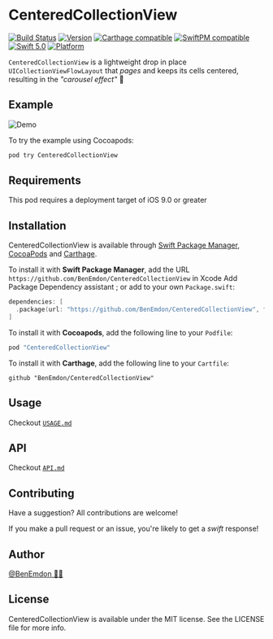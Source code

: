 # CenteredCollectionView
[![Build Status](https://travis-ci.org/BenEmdon/CenteredCollectionView.svg?branch=master)](https://travis-ci.org/BenEmdon/CenteredCollectionView)
[![Version](https://img.shields.io/cocoapods/v/CenteredCollectionView.svg?style=flat)](http://cocoapods.org/pods/CenteredCollectionView)
[![Carthage compatible](https://img.shields.io/badge/Carthage-compatible-4BC51D.svg?style=flat)](https://github.com/Carthage/Carthage)
[![SwiftPM compatible](https://img.shields.io/badge/SwiftPM-compatible-brightgreen.svg)](https://github.com/apple/swift-package-manager)
[![Swift 5.0](https://img.shields.io/badge/Swift-5.0-orange.svg?style=flat)](https://swift.org)
[![Platform](https://img.shields.io/badge/platforms-iOS%20%7C%20tvOS-orange.svg)](http://cocoapods.org/pods/CenteredCollectionView)

`CenteredCollectionView` is a lightweight drop in place `UICollectionViewFlowLayout` that _pages_ and keeps its cells centered, resulting in the _"carousel effect"_ 🎡

## Example

![Demo](/.github/demo.gif)

To try the example using Cocoapods:
```bash
pod try CenteredCollectionView
```

## Requirements
This pod requires a deployment target of iOS 9.0 or greater

## Installation

CenteredCollectionView is available through [Swift Package Manager](https://swift.org/package-manager/), [CocoaPods](http://cocoapods.org) and [Carthage](https://github.com/Carthage/Carthage).

To install it with **Swift Package Manager**, add the URL `https://github.com/BenEmdon/CenteredCollectionView` in Xcode Add Package Dependency assistant ; or add to your own `Package.swift`:
```swift
dependencies: [
  .package(url: "https://github.com/BenEmdon/CenteredCollectionView", from: "2.2.2")
]
```

To install it with **Cocoapods**, add the following line to your `Podfile`:
```ruby
pod "CenteredCollectionView"
```

To install it with **Carthage**, add the following line to your `Cartfile`:
```
github "BenEmdon/CenteredCollectionView"
```

## Usage
Checkout [`USAGE.md`](/USAGE.md)

## API
Checkout [`API.md`](/API.md)

## Contributing

Have a suggestion? All contributions are welcome!

If you make a pull request or an issue, you're likely to get a _swift_ response!

## Author

[@BenEmdon 👨‍💻](https://twitter.com/BenEmdon)

## License

CenteredCollectionView is available under the MIT license. See the LICENSE file for more info.
